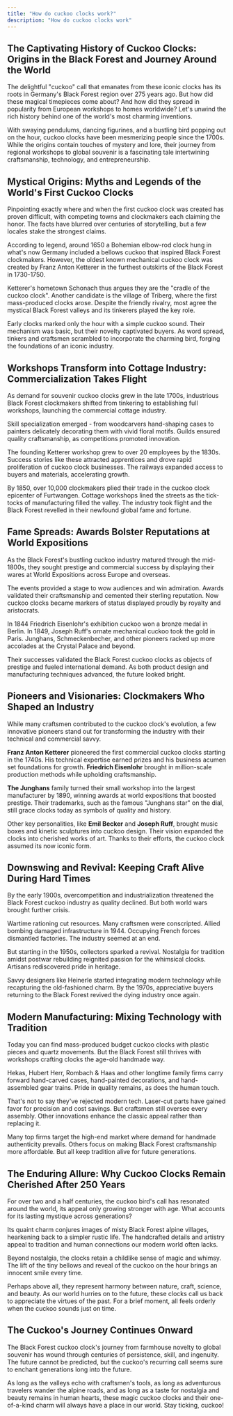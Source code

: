 ```yaml
---
title: "How do cuckoo clocks work?"
description: "How do cuckoo clocks work"
---
```


## The Captivating History of Cuckoo Clocks: Origins in the Black Forest and Journey Around the World

The delightful "cuckoo" call that emanates from these iconic clocks has its roots in Germany's Black Forest region over 275 years ago. But how did these magical timepieces come about? And how did they spread in popularity from European workshops to homes worldwide? Let's unwind the rich history behind one of the world's most charming inventions.

With swaying pendulums, dancing figurines, and a bustling bird popping out on the hour, cuckoo clocks have been mesmerizing people since the 1700s. While the origins contain touches of mystery and lore, their journey from regional workshops to global souvenir is a fascinating tale intertwining craftsmanship, technology, and entrepreneurship. 

## Mystical Origins: Myths and Legends of the World's First Cuckoo Clocks

Pinpointing exactly where and when the first cuckoo clock was created has proven difficult, with competing towns and clockmakers each claiming the honor. The facts have blurred over centuries of storytelling, but a few locales stake the strongest claims.

According to legend, around 1650 a Bohemian elbow-rod clock hung in what's now Germany included a bellows cuckoo that inspired Black Forest clockmakers. However, the oldest known mechanical cuckoo clock was created by Franz Anton Ketterer in the furthest outskirts of the Black Forest in 1730-1750. 

Ketterer's hometown Schonach thus argues they are the "cradle of the cuckoo clock". Another candidate is the village of Triberg, where the first mass-produced clocks arose. Despite the friendly rivalry, most agree the mystical Black Forest valleys and its tinkerers played the key role.

Early clocks marked only the hour with a simple cuckoo sound. Their mechanism was basic, but their novelty captivated buyers. As word spread, tinkers and craftsmen scrambled to incorporate the charming bird, forging the foundations of an iconic industry.

## Workshops Transform into Cottage Industry: Commercialization Takes Flight 

As demand for souvenir cuckoo clocks grew in the late 1700s, industrious Black Forest clockmakers shifted from tinkering to establishing full workshops, launching the commercial cottage industry. 

Skill specialization emerged - from woodcarvers hand-shaping cases to painters delicately decorating them with vivid floral motifs. Guilds ensured quality craftsmanship, as competitions promoted innovation. 

The founding Ketterer workshop grew to over 20 employees by the 1830s. Success stories like these attracted apprentices and drove rapid proliferation of cuckoo clock businesses. The railways expanded access to buyers and materials, accelerating growth.

By 1850, over 10,000 clockmakers plied their trade in the cuckoo clock epicenter of Furtwangen. Cottage workshops lined the streets as the tick-tocks of manufacturing filled the valley. The industry took flight and the Black Forest revelled in their newfound global fame and fortune.

## Fame Spreads: Awards Bolster Reputations at World Expositions

As the Black Forest's bustling cuckoo industry matured through the mid-1800s, they sought prestige and commercial success by displaying their wares at World Expositions across Europe and overseas.

The events provided a stage to wow audiences and win admiration. Awards validated their craftsmanship and cemented their sterling reputation. Now cuckoo clocks became markers of status displayed proudly by royalty and aristocrats.

In 1844 Friedrich Eisenlohr's exhibition cuckoo won a bronze medal in Berlin. In 1849, Joseph Ruff's ornate mechanical cuckoo took the gold in Paris. Junghans, Schmeckenbecher, and other pioneers racked up more accolades at the Crystal Palace and beyond.

Their successes validated the Black Forest cuckoo clocks as objects of prestige and fueled international demand. As both product design and manufacturing techniques advanced, the future looked bright.

## Pioneers and Visionaries: Clockmakers Who Shaped an Industry

While many craftsmen contributed to the cuckoo clock's evolution, a few innovative pioneers stand out for transforming the industry with their technical and commercial savvy.

**Franz Anton Ketterer** pioneered the first commercial cuckoo clocks starting in the 1740s. His technical expertise earned prizes and his business acumen set foundations for growth. **Friedrich Eisenlohr** brought in million-scale production methods while upholding craftsmanship.

**The Junghans** family turned their small workshop into the largest manufacturer by 1890, winning awards at world expositions that boosted prestige. Their trademarks, such as the famous "Junghans star" on the dial, still grace clocks today as symbols of quality and history.

Other key personalities, like **Emil Becker** and **Joseph Ruff**, brought music boxes and kinetic sculptures into cuckoo design. Their vision expanded the clocks into cherished works of art. Thanks to their efforts, the cuckoo clock assumed its now iconic form.

## Downswing and Revival: Keeping Craft Alive During Hard Times

By the early 1900s, overcompetition and industrialization threatened the Black Forest cuckoo industry as quality declined. But both world wars brought further crisis. 

Wartime rationing cut resources. Many craftsmen were conscripted. Allied bombing damaged infrastructure in 1944. Occupying French forces dismantled factories. The industry seemed at an end. 

But starting in the 1950s, collectors sparked a revival. Nostalgia for tradition amidst postwar rebuilding reignited passion for the whimsical clocks. Artisans rediscovered pride in heritage. 

Savvy designers like Heinerle started integrating modern technology while recapturing the old-fashioned charm. By the 1970s, appreciative buyers returning to the Black Forest revived the dying industry once again.

## Modern Manufacturing: Mixing Technology with Tradition 

Today you can find mass-produced budget cuckoo clocks with plastic pieces and quartz movements. But the Black Forest still thrives with workshops crafting clocks the age-old handmade way. 

Hekas, Hubert Herr, Rombach & Haas and other longtime family firms carry forward hand-carved cases, hand-painted decorations, and hand-assembled gear trains. Pride in quality remains, as does the human touch.

That's not to say they've rejected modern tech. Laser-cut parts have gained favor for precision and cost savings. But craftsmen still oversee every assembly. Other innovations enhance the classic appeal rather than replacing it.

Many top firms target the high-end market where demand for handmade authenticity prevails. Others focus on making Black Forest craftsmanship more affordable. But all keep tradition alive for future generations.

## The Enduring Allure: Why Cuckoo Clocks Remain Cherished After 250 Years

For over two and a half centuries, the cuckoo bird's call has resonated around the world, its appeal only growing stronger with age. What accounts for its lasting mystique across generations?

Its quaint charm conjures images of misty Black Forest alpine villages, hearkening back to a simpler rustic life. The handcrafted details and artistry appeal to tradition and human connections our modern world often lacks. 

Beyond nostalgia, the clocks retain a childlike sense of magic and whimsy. The lift of the tiny bellows and reveal of the cuckoo on the hour brings an innocent smile every time.

Perhaps above all, they represent harmony between nature, craft, science, and beauty. As our world hurries on to the future, these clocks call us back to appreciate the virtues of the past. For a brief moment, all feels orderly when the cuckoo sounds just on time.

## The Cuckoo's Journey Continues Onward

The Black Forest cuckoo clock's journey from farmhouse novelty to global souvenir has wound through centuries of persistence, skill, and ingenuity. The future cannot be predicted, but the cuckoo's recurring call seems sure to enchant generations long into the future.

As long as the valleys echo with craftsmen's tools, as long as adventurous travelers wander the alpine roads, and as long as a taste for nostalgia and beauty remains in human hearts, these magic cuckoo clocks and their one-of-a-kind charm will always have a place in our world. Stay ticking, cuckoo!
